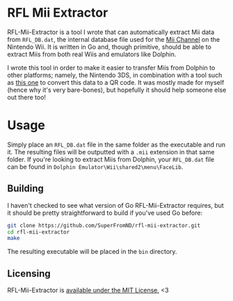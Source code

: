 # RFL Mii Extractor
RFL-Mii-Extractor is a tool I wrote that can automatically extract Mii data from `RFL_DB.dat`, the internal database file used for the [Mii Channel](https://en.wikipedia.org/wiki/Mii) on the Nintendo Wii. It is written in Go and, though primitive, should be able to extract Miis from both real Wiis and emulators like Dolphin.

I wrote this tool in order to make it easier to transfer Miis from Dolphin to other platforms; namely, the Nintendo 3DS, in combination with a tool such as [this one](https://kazuki-4ys.github.io/web_apps/MiiInfoEditorCTR/) to convert this data to a QR code. It was mostly made for myself (hence why it's very bare-bones), but hopefully it should help someone else out there too!

# Usage
Simply place an `RFL_DB.dat` file in the same folder as the executable and run it. The resulting files will be outputted with a `.mii` extension in that same folder. If you're looking to extract Miis from Dolphin, your `RFL_DB.dat` file can be found in `Dolphin Emulator\Wii\shared2\menu\FaceLib`.

## Building
I haven't checked to see what version of Go RFL-Mii-Extractor requires, but it should be pretty straightforward to build if you've used Go before:
```bash
git clone https://github.com/SuperFromND/rfl-mii-extractor.git
cd rfl-mii-extractor
make
```
The resulting executable will be placed in the `bin` directory.

## Licensing
RFL-Mii-Extractor is [available under the MIT License.](https://raw.githubusercontent.com/SuperFromND/rfl-mii-extractor/main/LICENSE) <3